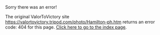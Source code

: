 

Sorry there was an error!

The original ValorToVictory site https://valortovictory.tripod.com/photo/Hamilton-ph.htm returns an error code: 404 for this page. [Click here to go to the index page](../index.md).